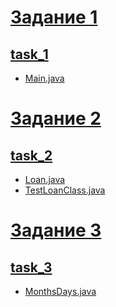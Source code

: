 # [Задание 1](https://github.com/Derev005/Java/blob/main/prac_8/task_1-3.png?)
## [task_1](https://github.com/Derev005/Java/tree/main/prac_8/task_1)
 - [Main.java](https://github.com/Derev005/Java/blob/main/prac_8/task_1/Main.java)
# [Задание 2](https://github.com/Derev005/Java/blob/main/prac_8/task_1-3.png)
## [task_2](https://github.com/Derev005/Java/tree/main/prac_8/task_2)
 - [Loan.java](https://github.com/Derev005/Java/blob/main/prac_8/task_2/Loan.java)
 - [TestLoanClass.java](https://github.com/Derev005/Java/blob/main/prac_8/task_2/TestLoanClass.java)
# [Задание 3](https://github.com/Derev005/Java/blob/main/prac_8/task_1-3.png)
## [task_3](https://github.com/Derev005/Java/tree/main/prac_8/task_3)
 - [MonthsDays.java](https://github.com/Derev005/Java/blob/main/prac_8/task_3/MonthsDays.java)
